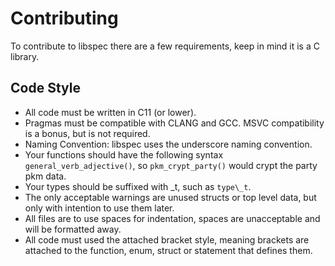 Contributing
============

To contribute to libspec there are a few requirements, keep in mind it is a C library.

Code Style
----------

* All code must be written in C11 (or lower).
* Pragmas must be compatible with CLANG and GCC. MSVC compatibility is a bonus, but is not required.
* Naming Convention: libspec uses the underscore naming convention.
 * Your functions should have the following syntax `general_verb_adjective()`, so `pkm_crypt_party()` would crypt the party pkm data.
 * Your types should be suffixed with \_t, such as `type\_t`.
* The only acceptable warnings are unused structs or top level data, but only with intention to use them later.
* All files are to use spaces for indentation, spaces are unacceptable and will be formatted away.
* All code must used the attached bracket style, meaning brackets are attached to the function, enum, struct or statement that defines them.